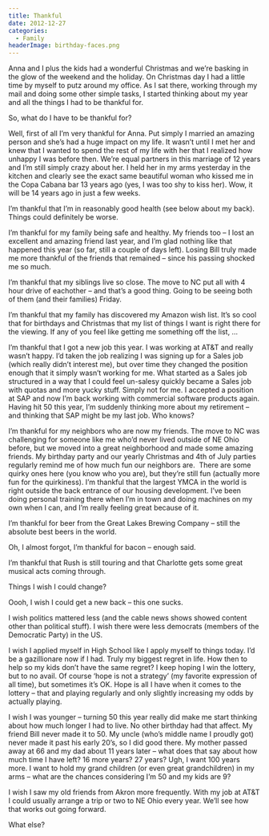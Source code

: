 ```yaml
---
title: Thankful
date: 2012-12-27
categories: 
  - Family
headerImage: birthday-faces.png
---
```


Anna and I plus the kids had a wonderful Christmas and we’re basking in the glow of the weekend and the holiday. On Christmas day I had a little time by myself to putz around my office. As I sat there, working through my mail and doing some other simple tasks, I started thinking about my year and all the things I had to be thankful for.

So, what do I have to be thankful for?

Well, first of all I’m very thankful for Anna. Put simply I married an amazing person and she’s had a huge impact on my life. It wasn’t until I met her and knew that I wanted to spend the rest of my life with her that I realized how unhappy I was before then. We’re equal partners in this marriage of 12 years and I’m still simply crazy about her. I held her in my arms yesterday in the kitchen and clearly see the exact same beautiful woman who kissed me in the Copa Cabana bar 13 years ago (yes, I was too shy to kiss her). Wow, it will be 14 years ago in just a few weeks.

I’m thankful that I’m in reasonably good health (see below about my back). Things could definitely be worse.

I’m thankful for my family being safe and healthy. My friends too – I lost an excellent and amazing friend last year, and I’m glad nothing like that happened this year (so far, still a couple of days left). Losing Bill truly made me more thankful of the friends that remained – since his passing shocked me so much.

I’m thankful that my siblings live so close. The move to NC put all with 4 hour drive of eachother – and that’s a good thing. Going to be seeing both of them (and their families) Friday.

I’m thankful that my family has discovered my Amazon wish list. It’s so cool that for birthdays and Christmas that my list of things I want is right there for the viewing. If any of you feel like getting me something off the list, …

I’m thankful that I got a new job this year. I was working at AT&T and really wasn’t happy. I’d taken the job realizing I was signing up for a Sales job (which really didn’t interest me), but over time they changed the position enough that it simply wasn’t working for me. What started as a Sales job structured in a way that I could feel un-salesy quickly became a Sales job with quotas and more yucky stuff. Simply not for me. I accepted a position at SAP and now I’m back working with commercial software products again. Having hit 50 this year, I’m suddenly thinking more about my retirement – and thinking that SAP might be my last job. Who knows?

I’m thankful for my neighbors who are now my friends. The move to NC was challenging for someone like me who’d never lived outside of NE Ohio before, but we moved into a great neighborhood and made some amazing friends. My birthday party and our yearly Christmas and 4th of July parties regularly remind me of how much fun our neighbors are.  There are some quirky ones here (you know who you are), but they’re still fun (actually more fun for the quirkiness). I’m thankful that the largest YMCA in the world is right outside the back entrance of our housing development. I’ve been doing personal training there when I’m in town and doing machines on my own when I can, and I’m really feeling great because of it.

I’m thankful for beer from the Great Lakes Brewing Company – still the absolute best beers in the world.

Oh, I almost forgot, I’m thankful for bacon – enough said.

I’m thankful that Rush is still touring and that Charlotte gets some great musical acts coming through.

Things I wish I could change?

Oooh, I wish I could get a new back – this one sucks.

I wish politics mattered less (and the cable news shows showed content other than political stuff). I wish there were less democrats (members of the Democratic Party) in the US.

I wish I applied myself in High School like I apply myself to things today. I’d be a gazillionare now if I had. Truly my biggest regret in life. How then to help so my kids don’t have the same regret? I keep hoping I win the lottery, but to no avail. Of course ‘hope is not a strategy’ (my favorite expression of all time), but sometimes it’s OK. Hope is all I have when it comes to the lottery – that and playing regularly and only slightly increasing my odds by actually playing.

I wish I was younger – turning 50 this year really did make me start thinking about how much longer I had to live. No other birthday had that affect. My friend Bill never made it to 50. My uncle (who’s middle name I proudly got) never made it past his early 20’s, so I did good there. My mother passed away at 66 and my dad about 11 years later – what does that say about how much time I have left? 16 more years? 27 years? Ugh, I want 100 years more. I want to hold my grand children (or even great grandchildren) in my arms – what are the chances considering I’m 50 and my kids are 9?

I wish I saw my old friends from Akron more frequently. With my job at AT&T I could usually arrange a trip or two to NE Ohio every year. We’ll see how that works out going forward.

What else?
